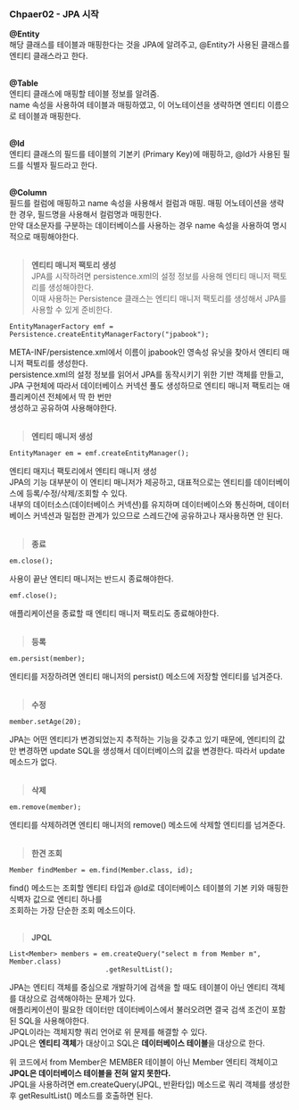 ### Chpaer02 - JPA 시작



<b> @Entity </b> <br>
해당 클래스를 테이블과 매핑한다는 것을 JPA에 알려주고, @Entity가 사용된 클래스를 엔티티 클래스라고 한다.
<br><br>

<b> @Table </b> <br>
엔티티 클래스에 매핑할 테이블 정보를 알려줌.<br>
name 속성을 사용하여 테이블과 매핑하였고, 이 어노테이션을 생략하면 엔티티 이름으로 테이블과 매핑한다.
<br><br>

<b> @Id </b> <br>
엔티티 클래스의 필드를 테이블의 기본키 (Primary Key)에 매핑하고, @Id가 사용된 필드를 식별자 필드라고 한다.
<br><br>

<b> @Column </b> <br>
필드를 컬럼에 매핑하고 name 속성을 사용해서 컬럼과 매핑.
매핑 어노테이션을 생략한 경우, 필드명을 사용해서 컬럼명과 매핑한다.<br>
만약 대소문자를 구분하는 데이터베이스를 사용하는 경우 name 속성을 사용하여 명시적으로 매핑해야한다.
<br><br>

><b> 엔티티 매니저 팩토리 생성 </b> <br>
JPA를 시작하려면 persistence.xml의 설정 정보를 사용해 엔티티 매니저 팩토리를 생성해야한다. <br>
이때 사용하는 Persistence 클래스는 엔티티 매니저 팩토리를 생성해서 JPA를 사용할 수 있게 준비한다. <br>
```
EntityManagerFactory emf = Persistence.createEntityManagerFactory("jpabook");
```
META-INF/persistence.xml에서 이름이 jpabook인 영속성 유닛을 찾아서 엔티티 매니저 팩토리를 생성한다.<br>
persistence.xml의 설정 정보를 읽어서 JPA를 동작시키기 위한 기반 객체를 만들고, <br>
JPA 구현체에 따라서 데이터베이스 커넥션 풀도 생성하므로 엔티티 매니저 팩토리는 애플리케이션 전체에서 딱 한 번만<br>
생성하고 공유하여 사용해야한다.
<br><br>

><b> 엔티티 매니저 생성 </b> <br>
```
EntityManager em = emf.createEntityManager();
```
엔티티 매지너 팩토리에서 엔티티 매니저 생성<br>
JPA의 기능 대부분이 이 엔티티 매니저가 제공하고, 대표적으로는 엔티티를 데이터베이스에 등록/수정/삭제/조회할 수 있다.<br>
내부의 데이터소스(데이터베이스 커넥션)를 유지하며 데이터베이스와 통신하며, 데이터베이스 커넥션과 밀접한 관계가 있으므로 스레드간에 공유하고나 재사용하면 안 된다.
<br><br>

><b> 종료 </b> <br>
```
em.close();
```
사용이 끝난 엔티티 매니저는 반드시 종료해야한다.
```
emf.close(); 
```
애플리케이션을 종료할 때 엔티티 매니저 팩토리도 종료해야한다.
<br><br>

><b> 등록 </b> <br>
```
em.persist(member);
```
엔티티를 저장하려면 엔티티 매니저의 persist() 메소드에 저장할 엔티티를 넘겨준다.
<br><br>

><b> 수정 </b> <br>
```
member.setAge(20);
```
JPA는 어떤 엔티티가 변경되었는지 추적하는 기능을 갖추고 있기 때문에, 엔티티의 값만 변경하면 update SQL을 
생성해서 데이터베이스의 값을 변경한다. 따라서 update 메소드가 없다.
<br><br>

><b> 삭제 </b> <br>
```
em.remove(member);
```
엔티티를 삭제하려면 엔티티 매니저의 remove() 메소드에 삭제할 엔티티를 넘겨준다.
<br><br>

><b> 한견 조회 </b> <br>
```
Member findMember = em.find(Member.class, id);
```
find() 메소드는 조회할 엔티티 타입과 @Id로 데이터베이스 테이블의 기본 키와 매핑한 식벽자 값으로 엔티티 하나를<br>
조회하는 가장 단순한 조회 메소드이다.
<br><br>

><b> JPQL </b> <br>
```
List<Member> members = em.createQuery("select m from Member m", Member.class)
                        .getResultList();
```
JPA는 엔티티 객체를 중심으로 개발하기에 검색을 할 때도 테이블이 아닌 엔티티 객체를 대상으로 검색해야하는 문제가 있다.<br>
애플리케이션이 필요한 데이터만 데이터베이스에서 불러오려면 결국 검색 조건이 포함된 SQL을 사용해야한다.<br>
JPQL이라는 객체지향 쿼리 언어로 위 문제를 해결할 수 있다.<br>
JPQL은 <b>엔티티 객체</b>가 대상이고 SQL은 <b>데이터베이스 테이블</b>을 대상으로 한다.<br>

위 코드에서 from Member은 MEMBER 테이블이 아닌 Member 엔티티 객체이고 <b>JPQL은 데이터베이스 테이블을 전혀 알지 못한다.</b><br>
JPQL을 사용하려면 em.createQuery(JPQL, 반환타입) 메소드로 쿼리 객체를 생성한 후 getResultList() 메소드를 호출하면 된다.
<br><br>

